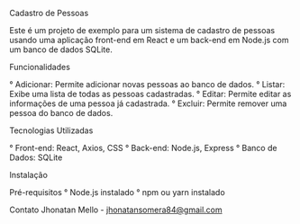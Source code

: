 Cadastro de Pessoas

Este é um projeto de exemplo para um sistema de cadastro de pessoas usando uma aplicação front-end em React e um back-end em Node.js com um banco de dados SQLite.


Funcionalidades

° Adicionar: Permite adicionar novas pessoas ao banco de dados.
° Listar: Exibe uma lista de todas as pessoas cadastradas.
° Editar: Permite editar as informações de uma pessoa já cadastrada.
° Excluir: Permite remover uma pessoa do banco de dados.


Tecnologias Utilizadas

° Front-end: React, Axios, CSS
° Back-end: Node.js, Express
° Banco de Dados: SQLite

Instalação

Pré-requisitos
° Node.js instalado
° npm ou yarn instalado


Contato
Jhonatan Mello - jhonatansomera84@gmail.com
